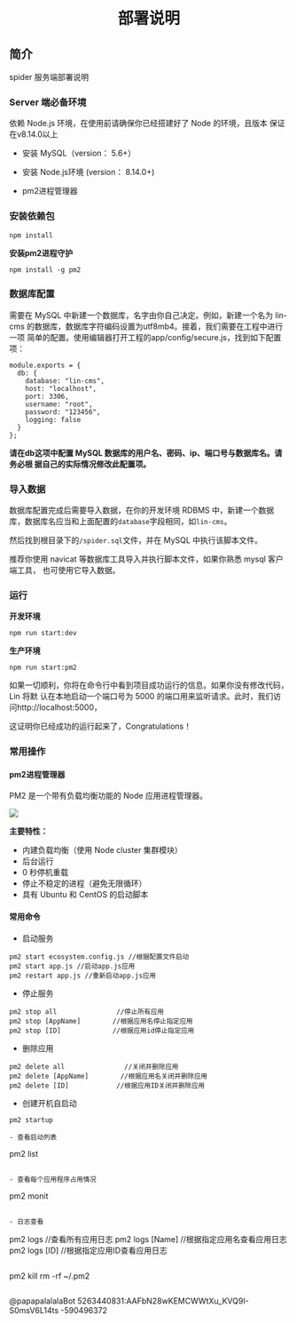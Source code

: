 <h1 align="center">
  <br>
  部署说明
</h1>

## 简介
spider 服务端部署说明
### Server 端必备环境

依赖 Node.js 环境，在使用前请确保你已经搭建好了 Node 的环境，且版本 保证在v8.14.0以上

- 安装 MySQL（version： 5.6+）

- 安装 Node.js环境 (version： 8.14.0+)

- pm2进程管理器

### 安装依赖包
``` js
npm install
```

**安装pm2进程守护**
```
npm install -g pm2
```

### 数据库配置
需要在 MySQL 中新建一个数据库，名字由你自己决定。例如，新建一个名为 lin-cms 的数据库，数据库字符编码设置为utf8mb4。接着，我们需要在工程中进行一项 简单的配置。使用编辑器打开工程的app/config/secure.js，找到如下配置项：
```
module.exports = {
  db: {
    database: "lin-cms",
    host: "localhost",
    port: 3306,
    username: "root",
    password: "123456",
    logging: false
  }
};
```
**请在db这项中配置 MySQL 数据库的用户名、密码、ip、端口号与数据库名。请务必根 据自己的实际情况修改此配置项。**

### 导入数据
数据库配置完成后需要导入数据，在你的开发环境 RDBMS 中，新建一个数据库，数据库名应当和上面配置的`database`字段相同，如`lin-cms`。

然后找到根目录下的`/spider.sql`文件，并在 MySQL 中执行该脚本文件。

推荐你使用 navicat 等数据库工具导入并执行脚本文件，如果你熟悉 mysql 客户端工具， 也可使用它导入数据。

### 运行

**开发环境**
```
npm run start:dev
```

**生产环境**
```
npm run start:pm2
```

如果一切顺利，你将在命令行中看到项目成功运行的信息。如果你没有修改代码，Lin 将默 认在本地启动一个端口号为 5000 的端口用来监听请求。此时，我们访问http://localhost:5000，

这证明你已经成功的运行起来了，Congratulations！

### 常用操作

#### pm2进程管理器
PM2 是一个带有负载均衡功能的 Node 应用进程管理器。

![](https://gitee.com/king121314/king-static/raw/master/20210725141040.png)

**主要特性：**

- 内建负载均衡（使用 Node cluster 集群模块）
- 后台运行
- 0 秒停机重载
- 停止不稳定的进程（避免无限循环）
- 具有 Ubuntu 和 CentOS 的启动脚本

#### 常用命令

- 启动服务

```
pm2 start ecosystem.config.js //根据配置文件启动
pm2 start app.js //启动app.js应用
pm2 restart app.js //重新启动app.js应用
```

- 停止服务
```
pm2 stop all               //停止所有应用
pm2 stop [AppName]        //根据应用名停止指定应用
pm2 stop [ID]             //根据应用id停止指定应用
```

- 删除应用
```
pm2 delete all               //关闭并删除应用
pm2 delete [AppName]        //根据应用名关闭并删除应用
pm2 delete [ID]            //根据应用ID关闭并删除应用

```


- 创建开机自启动
```
pm2 startup
```

```
- 查看启动列表
```
pm2 list
```

- 查看每个应用程序占用情况
```
pm2 monit
```

- 日志查看
```
pm2 logs            //查看所有应用日志
pm2 logs [Name]    //根据指定应用名查看应用日志
pm2 logs [ID]      //根据指定应用ID查看应用日志
```

```
pm2 kill
rm -rf ~/.pm2 
```

```
@papapalalalaBot
5263440831:AAFbN28wKEMCWWtXu_KVQ9I-S0msV6L14ts
-590496372
```